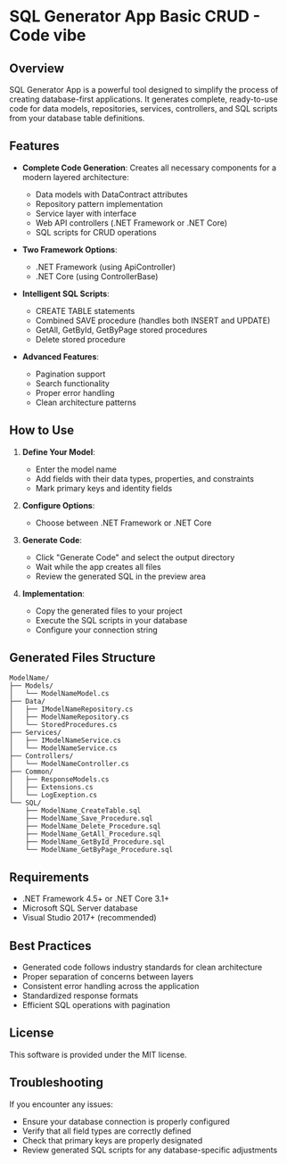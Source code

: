 # SQL Generator App Basic CRUD - Code vibe

## Overview
SQL Generator App is a powerful tool designed to simplify the process of creating database-first applications. It generates complete, ready-to-use code for data models, repositories, services, controllers, and SQL scripts from your database table definitions.

## Features
- **Complete Code Generation**: Creates all necessary components for a modern layered architecture:
  - Data models with DataContract attributes
  - Repository pattern implementation
  - Service layer with interface
  - Web API controllers (.NET Framework or .NET Core)
  - SQL scripts for CRUD operations

- **Two Framework Options**:
  - .NET Framework (using ApiController)
  - .NET Core (using ControllerBase)

- **Intelligent SQL Scripts**:
  - CREATE TABLE statements
  - Combined SAVE procedure (handles both INSERT and UPDATE)
  - GetAll, GetById, GetByPage stored procedures
  - Delete stored procedure

- **Advanced Features**:
  - Pagination support
  - Search functionality
  - Proper error handling
  - Clean architecture patterns

## How to Use
1. **Define Your Model**:
   - Enter the model name
   - Add fields with their data types, properties, and constraints
   - Mark primary keys and identity fields

2. **Configure Options**:
   - Choose between .NET Framework or .NET Core

3. **Generate Code**:
   - Click "Generate Code" and select the output directory
   - Wait while the app creates all files
   - Review the generated SQL in the preview area

4. **Implementation**:
   - Copy the generated files to your project
   - Execute the SQL scripts in your database
   - Configure your connection string

## Generated Files Structure
```
ModelName/
├── Models/
│   └── ModelNameModel.cs
├── Data/
│   ├── IModelNameRepository.cs
│   ├── ModelNameRepository.cs
│   └── StoredProcedures.cs
├── Services/
│   ├── IModelNameService.cs
│   └── ModelNameService.cs
├── Controllers/
│   └── ModelNameController.cs
├── Common/
│   ├── ResponseModels.cs
│   ├── Extensions.cs
│   └── LogExeption.cs
└── SQL/
    ├── ModelName_CreateTable.sql
    ├── ModelName_Save_Procedure.sql
    ├── ModelName_Delete_Procedure.sql
    ├── ModelName_GetAll_Procedure.sql
    ├── ModelName_GetById_Procedure.sql
    └── ModelName_GetByPage_Procedure.sql
```

## Requirements
- .NET Framework 4.5+ or .NET Core 3.1+
- Microsoft SQL Server database
- Visual Studio 2017+ (recommended)

## Best Practices
- Generated code follows industry standards for clean architecture
- Proper separation of concerns between layers
- Consistent error handling across the application
- Standardized response formats
- Efficient SQL operations with pagination

## License
This software is provided under the MIT license.

## Troubleshooting
If you encounter any issues:
- Ensure your database connection is properly configured
- Verify that all field types are correctly defined
- Check that primary keys are properly designated
- Review generated SQL scripts for any database-specific adjustments 
